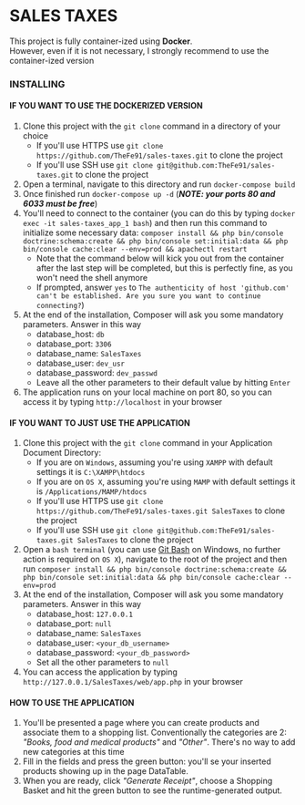 SALES TAXES
========================

This project is fully container-ized using **Docker**.<br>
However, even if it is not necessary, I strongly recommend to use the container-ized version<br>

### INSTALLING

#### IF YOU WANT TO USE THE DOCKERIZED VERSION


1. Clone this project with the `git clone` command in a directory of your choice
    * If you'll use HTTPS use `git clone https://github.com/TheFe91/sales-taxes.git` to clone the project
    * If you'll use SSH use `git clone git@github.com:TheFe91/sales-taxes.git` to clone the project
2. Open a terminal, navigate to this directory and run `docker-compose build`
3. Once finished run `docker-compose up -d` (***NOTE: your ports 80 and 6033 must be free***)
4. You'll need to connect to the container (you can do this by typing `docker exec -it sales-taxes_app_1 bash`) and then run this command to initialize some necessary data: `composer install && php bin/console doctrine:schema:create && php bin/console set:initial:data && php bin/console cache:clear --env=prod && apachectl restart`
    * Note that the command below will kick you out from the container after the last step will be completed, but this is perfectly fine, as you won't need the shell anymore
    * If prompted, answer `yes` to `The authenticity of host 'github.com' can't be established. Are you sure you want to continue connecting?`)
5. At the end of the installation, Composer will ask you some mandatory parameters. Answer in this way
    * database_host: `db`
    * database_port: `3306`
    * database_name: `SalesTaxes`
    * database_user: `dev_usr`
    * database_password: `dev_passwd`
    * Leave all the other parameters to their default value by hitting `Enter`
6. The application runs on your local machine on port 80, so you can access it by typing `http://localhost` in your browser

#### IF YOU WANT TO JUST USE THE APPLICATION

1. Clone this project with the `git clone` command in your Application Document Directory:
    * If you are on `Windows`, assuming you're using `XAMPP` with default settings it is `C:\XAMPP\htdocs`
    * If you are on `OS X`, assuming you're using `MAMP` with default settings it is `/Applications/MAMP/htdocs`
    * If you'll use HTTPS use `git clone https://github.com/TheFe91/sales-taxes.git SalesTaxes` to clone the project
    * If you'll use SSH use `git clone git@github.com:TheFe91/sales-taxes.git SalesTaxes` to clone the project
2. Open a `bash terminal` (you can use [Git Bash](https://git-scm.com/download/win) on Windows, no further action is required on `OS X`), navigate to the root of the project and then run `composer install && php bin/console doctrine:schema:create && php bin/console set:initial:data && php bin/console cache:clear --env=prod`
3. At the end of the installation, Composer will ask you some mandatory parameters. Answer in this way
    * database_host: `127.0.0.1`
    * database_port: `null`
    * database_name: `SalesTaxes`
    * database_user: `<your_db_username>`
    * database_password: `<your_db_password>`
    * Set all the other parameters to `null` 
4. You can access the application by typing `http://127.0.0.1/SalesTaxes/web/app.php` in your browser

#### HOW TO USE THE APPLICATION

1. You'll be presented a page where you can create products and associate them to a shopping list. Conventionally the categories are 2: *"Books, food and medical products"* and *"Other"*. There's no way to add new categories at this time
2. Fill in the fields and press the green button: you'll se your inserted products showing up in the page DataTable.
3. When you are ready, click *"Generate Receipt"*, choose a Shopping Basket and hit the green button to see the runtime-generated output.

